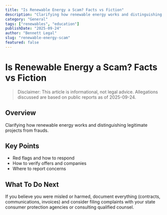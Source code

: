 ```yaml
---
title: "Is Renewable Energy a Scam? Facts vs Fiction"
description: "Clarifying how renewable energy works and distinguishing legitimate projects from frauds."
category: "General"
tags: ["renewables", "education"]
publishDate: "2025-09-24"
author: "Bennett Legal"
slug: "renewable-energy-scam"
featured: false
---
```


# Is Renewable Energy a Scam? Facts vs Fiction

> Disclaimer: This article is informational, not legal advice. Allegations discussed are based on public reports as of 2025-09-24.

## Overview
Clarifying how renewable energy works and distinguishing legitimate projects from frauds.

## Key Points
- Red flags and how to respond
- How to verify offers and companies
- Where to report concerns

## What To Do Next
If you believe you were misled or harmed, document everything (contracts, communications, invoices) and consider filing complaints with your state consumer protection agencies or consulting qualified counsel.

